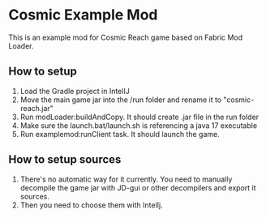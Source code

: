 # Cosmic Example Mod

This is an example mod for Cosmic Reach game based on Fabric Mod Loader.

## How to setup

1. Load the Gradle project in IntelIJ
2. Move the main game jar into the /run folder and rename it to "cosmic-reach.jar"
3. Run modLoader:buildAndCopy. It should create .jar file in the run folder
4. Make sure the launch.bat/launch.sh is referencing a java 17 executable
5. Run examplemod:runClient task. It should launch the game.

## How to setup sources

1. There's no automatic way for it currently. You need to manually decompile the game jar with JD-gui or other
   decompilers and export it sources.
2. Then you need to choose them with IntelIj.